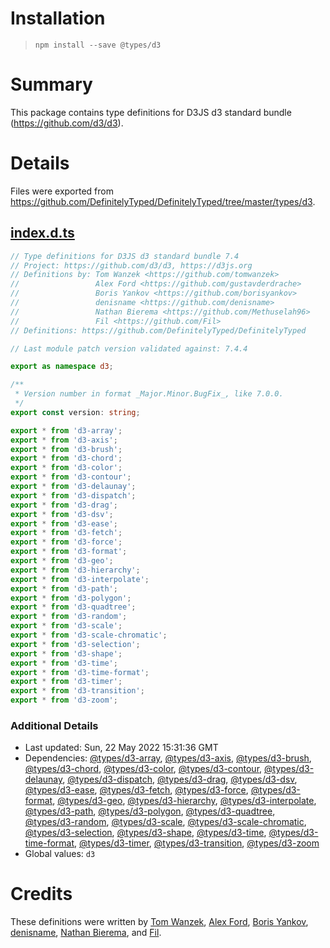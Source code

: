 # Installation
> `npm install --save @types/d3`

# Summary
This package contains type definitions for D3JS d3 standard bundle (https://github.com/d3/d3).

# Details
Files were exported from https://github.com/DefinitelyTyped/DefinitelyTyped/tree/master/types/d3.
## [index.d.ts](https://github.com/DefinitelyTyped/DefinitelyTyped/tree/master/types/d3/index.d.ts)
````ts
// Type definitions for D3JS d3 standard bundle 7.4
// Project: https://github.com/d3/d3, https://d3js.org
// Definitions by: Tom Wanzek <https://github.com/tomwanzek>
//                 Alex Ford <https://github.com/gustavderdrache>
//                 Boris Yankov <https://github.com/borisyankov>
//                 denisname <https://github.com/denisname>
//                 Nathan Bierema <https://github.com/Methuselah96>
//                 Fil <https://github.com/Fil>
// Definitions: https://github.com/DefinitelyTyped/DefinitelyTyped

// Last module patch version validated against: 7.4.4

export as namespace d3;

/**
 * Version number in format _Major.Minor.BugFix_, like 7.0.0.
 */
export const version: string;

export * from 'd3-array';
export * from 'd3-axis';
export * from 'd3-brush';
export * from 'd3-chord';
export * from 'd3-color';
export * from 'd3-contour';
export * from 'd3-delaunay';
export * from 'd3-dispatch';
export * from 'd3-drag';
export * from 'd3-dsv';
export * from 'd3-ease';
export * from 'd3-fetch';
export * from 'd3-force';
export * from 'd3-format';
export * from 'd3-geo';
export * from 'd3-hierarchy';
export * from 'd3-interpolate';
export * from 'd3-path';
export * from 'd3-polygon';
export * from 'd3-quadtree';
export * from 'd3-random';
export * from 'd3-scale';
export * from 'd3-scale-chromatic';
export * from 'd3-selection';
export * from 'd3-shape';
export * from 'd3-time';
export * from 'd3-time-format';
export * from 'd3-timer';
export * from 'd3-transition';
export * from 'd3-zoom';

````

### Additional Details
 * Last updated: Sun, 22 May 2022 15:31:36 GMT
 * Dependencies: [@types/d3-array](https://npmjs.com/package/@types/d3-array), [@types/d3-axis](https://npmjs.com/package/@types/d3-axis), [@types/d3-brush](https://npmjs.com/package/@types/d3-brush), [@types/d3-chord](https://npmjs.com/package/@types/d3-chord), [@types/d3-color](https://npmjs.com/package/@types/d3-color), [@types/d3-contour](https://npmjs.com/package/@types/d3-contour), [@types/d3-delaunay](https://npmjs.com/package/@types/d3-delaunay), [@types/d3-dispatch](https://npmjs.com/package/@types/d3-dispatch), [@types/d3-drag](https://npmjs.com/package/@types/d3-drag), [@types/d3-dsv](https://npmjs.com/package/@types/d3-dsv), [@types/d3-ease](https://npmjs.com/package/@types/d3-ease), [@types/d3-fetch](https://npmjs.com/package/@types/d3-fetch), [@types/d3-force](https://npmjs.com/package/@types/d3-force), [@types/d3-format](https://npmjs.com/package/@types/d3-format), [@types/d3-geo](https://npmjs.com/package/@types/d3-geo), [@types/d3-hierarchy](https://npmjs.com/package/@types/d3-hierarchy), [@types/d3-interpolate](https://npmjs.com/package/@types/d3-interpolate), [@types/d3-path](https://npmjs.com/package/@types/d3-path), [@types/d3-polygon](https://npmjs.com/package/@types/d3-polygon), [@types/d3-quadtree](https://npmjs.com/package/@types/d3-quadtree), [@types/d3-random](https://npmjs.com/package/@types/d3-random), [@types/d3-scale](https://npmjs.com/package/@types/d3-scale), [@types/d3-scale-chromatic](https://npmjs.com/package/@types/d3-scale-chromatic), [@types/d3-selection](https://npmjs.com/package/@types/d3-selection), [@types/d3-shape](https://npmjs.com/package/@types/d3-shape), [@types/d3-time](https://npmjs.com/package/@types/d3-time), [@types/d3-time-format](https://npmjs.com/package/@types/d3-time-format), [@types/d3-timer](https://npmjs.com/package/@types/d3-timer), [@types/d3-transition](https://npmjs.com/package/@types/d3-transition), [@types/d3-zoom](https://npmjs.com/package/@types/d3-zoom)
 * Global values: `d3`

# Credits
These definitions were written by [Tom Wanzek](https://github.com/tomwanzek), [Alex Ford](https://github.com/gustavderdrache), [Boris Yankov](https://github.com/borisyankov), [denisname](https://github.com/denisname), [Nathan Bierema](https://github.com/Methuselah96), and [Fil](https://github.com/Fil).
